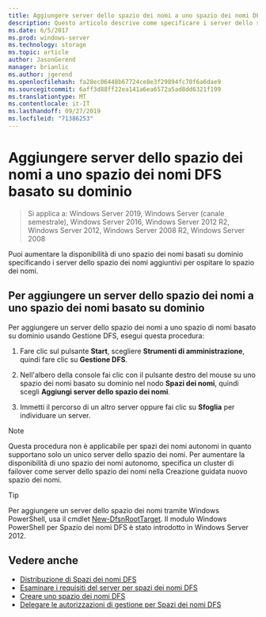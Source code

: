 ```yaml
---
title: Aggiungere server dello spazio dei nomi a uno spazio dei nomi DFS basato su dominio
description: Questo articolo descrive come specificare i server dello spazio dei nomi aggiuntivi per ospitare uno spazio dei nomi mediante Gestione DFS.
ms.date: 6/5/2017
ms.prod: windows-server
ms.technology: storage
ms.topic: article
author: JasonGerend
manager: brianlic
ms.author: jgerend
ms.openlocfilehash: fa28ec06448b67724ce8e3f29894fc70f6a6dae9
ms.sourcegitcommit: 6aff3d88ff22ea141a6ea6572a5ad8dd6321f199
ms.translationtype: MT
ms.contentlocale: it-IT
ms.lasthandoff: 09/27/2019
ms.locfileid: "71386253"
---
```

# <a name="add-namespace-servers-to-a-domain-based-dfs-namespace"></a>Aggiungere server dello spazio dei nomi a uno spazio dei nomi DFS basato su dominio

> Si applica a: Windows Server 2019, Windows Server (canale semestrale), Windows Server 2016, Windows Server 2012 R2, Windows Server 2012, Windows Server 2008 R2, Windows Server 2008

Puoi aumentare la disponibilità di uno spazio dei nomi basati su dominio specificando i server dello spazio dei nomi aggiuntivi per ospitare lo spazio dei nomi.

## <a name="to-add-a-namespace-server-to-a-domain-based-namespace"></a>Per aggiungere un server dello spazio dei nomi a uno spazio dei nomi basato su dominio

Per aggiungere un server dello spazio dei nomi a uno spazio di nomi basato su dominio usando Gestione DFS, esegui questa procedura:

1.  Fare clic sul pulsante **Start**, scegliere **Strumenti di amministrazione**, quindi fare clic su **Gestione DFS**.

2.  Nell'albero della console fai clic con il pulsante destro del mouse su uno spazio dei nomi basato su dominio nel nodo **Spazi dei nomi**, quindi scegli **Aggiungi server dello spazio dei nomi**.

3.  Immetti il percorso di un altro server oppure fai clic su **Sfoglia** per individuare un server.

> [!NOTE]
> Questa procedura non è applicabile per spazi dei nomi autonomi in quanto supportano solo un unico server dello spazio dei nomi. Per aumentare la disponibilità di uno spazio dei nomi autonomo, specifica un cluster di failover come server dello spazio dei nomi nella Creazione guidata nuovo spazio dei nomi.


> [!TIP]
> Per aggiungere un server dello spazio dei nomi tramite Windows PowerShell, usa il cmdlet [New-DfsnRootTarget](https://docs.microsoft.com/powershell/module/dfsn/new-dfsnroottarget). Il modulo Windows PowerShell per Spazio dei nomi DFS è stato introdotto in Windows Server 2012.

## <a name="see-also"></a>Vedere anche

-   [Distribuzione di Spazi dei nomi DFS](deploying-dfs-namespaces.md)
-   [Esaminare i requisiti del server per spazi dei nomi DFS](https://technet.microsoft.com/library/cc753448(v=ws.11).aspx)
-   [Creare uno spazio dei nomi DFS](create-a-dfs-namespace.md)
-   [Delegare le autorizzazioni di gestione per Spazi dei nomi DFS](delegate-management-permissions-for-dfs-namespaces.md)

